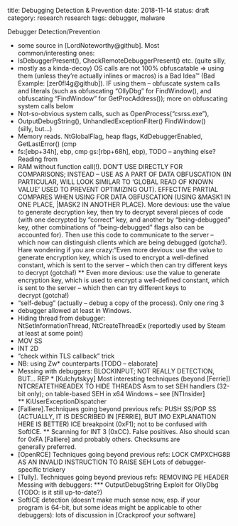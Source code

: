 title: Debugging Detection & Prevention
date: 2018-11-14
status: draft
category: research
research tags: debugger, malware

Debugger Detection/Prevention

* some source in \[LordNoteworthy@github\]. Most common/interesting ones:
* IsDebuggerPresent(), CheckRemoteDebuggerPresent() etc. (quite silly,
* mostly as a kinda-decoy) OS calls are not 100% obfuscatable =&gt; using them (unless they’re actually inlines or macros) is a Bad Idea™ (Bad Example: \[zer0fl4g@github\]). IF using them – obfuscate system calls and literals (such as obfuscating “OllyDbg” for FindWindow(), and obfuscating “FindWindow” for GetProcAddress()); more on obfuscating system calls below
* Not-so-obvious system calls, such as OpenProcess(“csrss.exe”),
* OutputDebugString(), UnhandledExceptionFilter() FindWindow() (silly, but…)
* Memory reads. NtGlobalFlag, heap flags, KdDebuggerEnabled, GetLastError() (cmp
* fs:\[ebp+34h\], ebp, cmp gs:\[rbp+68h\], ebp), TODO – anything else?  Reading from
* RAM without function call(!). DON’T USE DIRECTLY FOR COMPARISONS; INSTEAD – USE AS A PART OF DATA OBFUSCATION (IN PARTICULAR, WILL LOOK SIMILAR TO ‘GLOBAL READ OF KNOWN VALUE’ USED TO PREVENT OPTIMIZING OUT). EFFECTIVE PARTIAL COMPARES WHEN USING FOR DATA OBFUSCATION (USING &MASK1 IN ONE PLACE, |MASK2 IN ANOTHER PLACE).  More devious: use the value to generate decryption key, then try to decrypt several pieces of code (with one decrypted by “correct” key, and another by “being-debugged” key, other combinations of “being-debugged” flags also can be accounted for). Then use this code to communicate to the server – which now can distinguish clients which are being debugged (gotcha!). Hare wondering if you are crazy:“Even more devious: use the value to generate encryption key, which is used to encrypt a well-defined constant, which is sent to the server – which then can try different keys to decrypt (gotcha!) \*\* Even more devious: use the value to generate encryption key, which is used to encrypt a well-defined constant, which is sent to the server – which then can try different keys to decrypt (gotcha!)
* “self-debug” (actually – debug a copy of the process). Only one ring 3
* debugger allowed at least in Windows.
* Hiding thread from debugger: NtSetInformationThread, NtCreateThreadEx (reportedly used by Steam at least at some point)
* MOV SS
* INT 2D
* “check within TLS callback” trick
* NB: using Zw\* counterparts \[TODO – elaborate\]
* Messing with debuggers: BLOCKINPUT; NOT REALLY DETECTION, BUT… REP * \[Kulchytskyy\] Most interesting techniques (beyond \[Ferrie\]) NTCREATETHREADEX TO HIDE THREADS Asm to set SEH handlers (32-bit only); on table-based SEH in x64 Windows – see \[NTInsider\] \*\* KiUserExceptionDispatcher
* \[Falliere\].Techniques going beyond previous refs: PUSH SS/POP SS (ACTUALLY, IT IS DESCRIBED IN \[FERRIE\], BUT IMO EXPLANATION HERE IS BETTER) ICE breakpoint (0xF1); not to be confused with SoftICE.  \*\* Scanning for INT 3 (0xCC). False positives. Also should scan for 0xFA \[Falliere\] and probably others. Checksums are generally preferred.
* \[OpenRCE\] Techniques going beyond previous refs: LOCK CMPXCHG8B AS AN INVALID INSTRUCTION TO RAISE SEH Lots of debugger-specific trickery
* \[Tully\]. Techniques going beyond previous refs: REMOVING PE HEADER Messing with debuggers: \*\*\* OutputDebugString Exploit for OllyDbg (TODO: is it still up-to-date?)
* SoftICE detection (doesn’t make much sense now, esp. if your program is 64-bit, but some ideas might be applicable to other debuggers): lots of discussion in \[Crackproof your software\]

